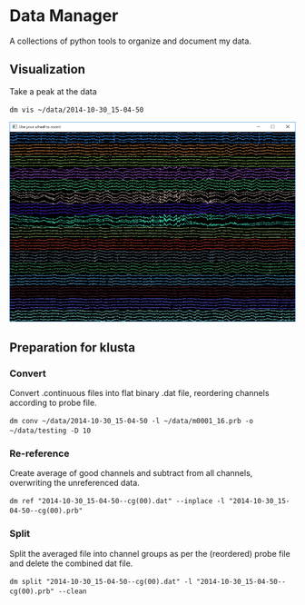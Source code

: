 # Data Manager

A collections of python tools to organize and document my data.

## Visualization
Take a peak at the data

`dm vis ~/data/2014-10-30_15-04-50`

![vis screenshot](dataman/resources/vis_64_channels.png?raw=true)

## Preparation for klusta

### Convert
Convert .continuous files into flat binary .dat file, reordering channels according to probe file.

`dm conv ~/data/2014-10-30_15-04-50 -l ~/data/m0001_16.prb -o ~/data/testing -D 10`

### Re-reference
Create average of good channels and subtract from all channels, overwriting the unreferenced data.

`dm ref "2014-10-30_15-04-50--cg(00).dat" --inplace -l "2014-10-30_15-04-50--cg(00).prb"`

### Split
Split the averaged file into channel groups as per the (reordered) probe file and delete the combined dat file.

`dm split "2014-10-30_15-04-50--cg(00).dat" -l "2014-10-30_15-04-50--cg(00).prb" --clean`

